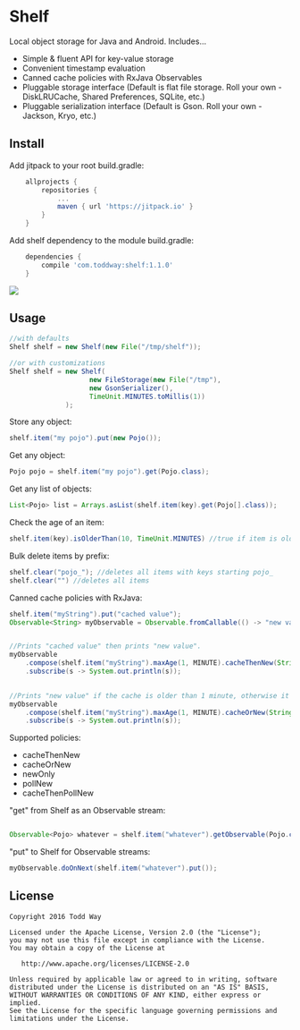 # Shelf
Local object storage for Java and Android.  Includes...

- Simple & fluent API for key-value storage
- Convenient timestamp evaluation
- Canned cache policies with RxJava Observables
- Pluggable storage interface (Default is flat file storage. Roll your own - DiskLRUCache, Shared Preferences, SQLite, etc.)
- Pluggable serialization interface (Default is Gson.  Roll your own - Jackson, Kryo, etc.)
 

## Install
Add jitpack to your root build.gradle:

```groovy
    allprojects {
		repositories {
			...
			maven { url 'https://jitpack.io' }
		}
	}
```

Add shelf dependency to the module build.gradle:

```groovy
    dependencies {
        compile 'com.toddway:shelf:1.1.0'
    }
```    

[![](https://jitpack.io/v/toddway/Shelf.svg)](https://jitpack.io/#toddway/Shelf)

## Usage

```java
//with defaults
Shelf shelf = new Shelf(new File("/tmp/shelf"));

//or with customizations
Shelf shelf = new Shelf(
                    new FileStorage(new File("/tmp"), 
                    new GsonSerializer(), 
                    TimeUnit.MINUTES.toMillis(1))
              );
```

Store any object:
```java
shelf.item("my pojo").put(new Pojo());
```
Get any object:
```java
Pojo pojo = shelf.item("my pojo").get(Pojo.class);
```

Get any list of objects:
```java
List<Pojo> list = Arrays.asList(shelf.item(key).get(Pojo[].class));
```

Check the age of an item:
```java
shelf.item(key).isOlderThan(10, TimeUnit.MINUTES) //true if item is older than 10 min or does not exist, false otherwise
```


Bulk delete items by prefix:
```java
shelf.clear("pojo_"); //deletes all items with keys starting pojo_
shelf.clear("") //deletes all items
```



Canned cache policies with RxJava:
```java
shelf.item("myString").put("cached value");
Observable<String> myObservable = Observable.fromCallable(() -> "new value");


//Prints "cached value" then prints "new value".
myObservable
    .compose(shelf.item("myString").maxAge(1, MINUTE).cacheThenNew(String.class))
    .subscribe(s -> System.out.println(s));
     

//Prints "new value" if the cache is older than 1 minute, otherwise it prints "cached value".
myObservable
    .compose(shelf.item("myString").maxAge(1, MINUTE).cacheOrNew(String.class))
    .subscribe(s -> System.out.println(s));     
```

Supported policies:
- cacheThenNew
- cacheOrNew
- newOnly
- pollNew
- cacheThenPollNew

"get" from Shelf as an Observable stream: 
```java

Observable<Pojo> whatever = shelf.item("whatever").getObservable(Pojo.class);
```

"put" to Shelf for Observable streams:
```java
myObservable.doOnNext(shelf.item("whatever").put());

```

License
-------

    Copyright 2016 Todd Way

    Licensed under the Apache License, Version 2.0 (the "License");
    you may not use this file except in compliance with the License.
    You may obtain a copy of the License at

       http://www.apache.org/licenses/LICENSE-2.0

    Unless required by applicable law or agreed to in writing, software
    distributed under the License is distributed on an "AS IS" BASIS,
    WITHOUT WARRANTIES OR CONDITIONS OF ANY KIND, either express or implied.
    See the License for the specific language governing permissions and
    limitations under the License.